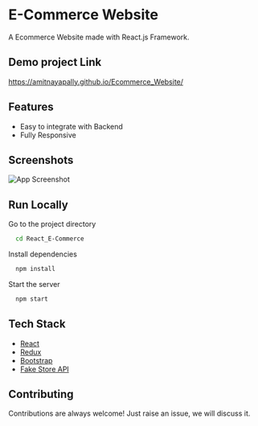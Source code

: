 # E-Commerce Website

A Ecommerce Website made with React.js Framework.


## Demo project Link 

https://amitnayapally.github.io/Ecommerce_Website/

## Features

- Easy to integrate with Backend
- Fully Responsive


## Screenshots

![App Screenshot](https://i.ibb.co/fQ293tm/image.png)


## Run Locally

Go to the project directory

```bash
  cd React_E-Commerce
```

Install dependencies

```bash
  npm install
```

Start the server

```bash
  npm start
```


## Tech Stack

* [React](https://reactjs.org/)
* [Redux](https://redux.js.org/)
* [Bootstrap](https://getbootstrap.com/)
* [Fake Store API](https://fakestoreapi.com/)

## Contributing

Contributions are always welcome!
Just raise an issue, we will discuss it.





